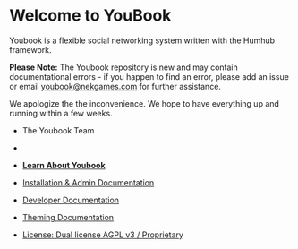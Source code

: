 Welcome to YouBook 
=================

Youbook is a flexible social networking system written with the Humhub framework.

**Please Note:**
The Youbook repository is new and may contain documentational errors - if you happen to find an error, please add an issue or email youbook@nekgames.com for further assistance.

We apologize the the inconvenience. We hope to have everything up and running within a few weeks.

- The Youbook Team
- 

- <a href="http://nekgames.com/youbook" target="_blank">**Learn About Youbook**</a>

- <a href="protected/docs/guide/administration/index.md">Installation & Admin Documentation</a>
- <a href="protected/docs/guide/developer/index.md">Developer Documentation</a>
- <a href="protected/docs/guide/theming/index.md">Theming Documentation</a>


- <a href="protected/docs/license.md">License: Dual license AGPL v3 / Proprietary</a>

